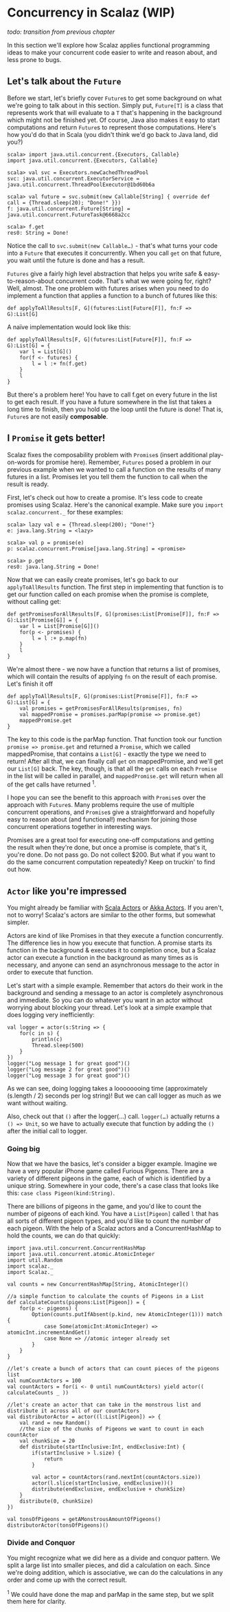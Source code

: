 # Concurrency in Scalaz (WIP)

*todo: transition from previous chapter*

In this section we'll explore how Scalaz applies functional programming ideas to make your concurrent code easier to write and reason about, and less prone to bugs.

## Let's talk about the `Future`

Before we start, let's briefly cover `Future`s to get some background on what we're going to talk about in this section. Simply put, `Future[T]` is a class that represents work that will evaluate to a `T` that's happening in the background which might not be finished yet. Of course, Java also makes it easy to start computations and return `Future`s to represent those computations. Here's how you'd do that in Scala (you didn't think we'd go back to Java land, did you?)

	scala> import java.util.concurrent.{Executors, Callable}
	import java.util.concurrent.{Executors, Callable}

	scala> val svc = Executors.newCachedThreadPool
	svc: java.util.concurrent.ExecutorService = java.util.concurrent.ThreadPoolExecutor@1bd60b6a

	scala> val future = svc.submit(new Callable[String] { override def call = {Thread.sleep(20); "Done!" }})
	f: java.util.concurrent.Future[String] = java.util.concurrent.FutureTask@6668a2cc
	
	scala> f.get
	res0: String = Done!

Notice the call to `svc.submit(new Callable…)` - that's what turns your code into a `Future` that executes it concurrently. When you call `get` on that future, you wait until the future is done and has a result.

`Futures` give a fairly high level abstraction that helps you write safe & easy-to-reason-about concurrent code. That's what we were going for, right? Well, almost. The one problem with futures arises when you need to do implement a function that applies a function to a bunch of futures like this:

	def applyToAllResults[F, G](futures:List[Future[F]], fn:F => G):List[G]

A naïve implementation would look like this:

	def applyToAllResults[F, G](futures:List[Future[F]], fn:F => G):List[G] = {
		var l = List[G]()
		for(f <- futures) {
			l = l :+ fn(f.get)
		}
		l
	}

But there's a problem here! You have to call f.get on every future in the list to get each result. If you have a future somewhere in the list that takes a long time to finish, then you hold up the loop until the future is done! That is, `Future`s are not easily **composable**.

## I `Promise` it gets better!

Scalaz fixes the composability problem with `Promise`s (insert additional play-on-words for promise here). Remember, `Futures` posed a problem in our previous example when we wanted to call a function on the results of many futures in a list. Promises let you tell them the function to call when the result is ready.

First, let's check out how to create a promise. It's less code to create promises using Scalaz. Here's the canonical example. Make sure you `import scalaz.concurrent._` for these examples:

	scala> lazy val e = {Thread.sleep(200); "Done!"}
	e: java.lang.String = <lazy>

	scala> val p = promise(e)
	p: scalaz.concurrent.Promise[java.lang.String] = <promise>

	scala> p.get
	res0: java.lang.String = Done!

Now that we can easily create promises, let's go back to our `applyToAllResults` function. The first step in implementing that function is to get our function called on each promise when the promise is complete, without calling get:

	def getPromisesForAllResults[F, G](promises:List[Promise[F]], fn:F => G):List[Promise[G]] = {
		var l = List[Promise[G]]()
		for(p <- promises) {
			l = l :+ p.map(fn)
		}
		l
	}

We're almost there - we now have a function that returns a list of promises, which will contain the results of applying `fn` on the result of each promise. Let's finish it off

	def applyToAllResults[F, G](promises:List[Promise[F]], fn:F => G):List[G] = {
		val promises = getPromisesForAllResults(promises, fn)
		val mappedPromise = promises.parMap(promise => promise.get)
		mappedPromise.get
	}

The key to this code is the parMap function. That function took our function `promise => promise.get` and returned a `Promise`, which we called mappedPromise, that contains a `List[G]` - exactly the type we need to return! After all that, we can finally call `get` on mappedPromise, and we'll get our `List[G]` back. The key, though, is that all the `get` calls on each `Promise` in the list will be called in parallel, and `mappedPromise.get` will return when all of the get calls have returned <sup>1</sup>.

I hope you can see the benefit to this approach with `Promise`s over the approach with `Future`s. Many problems require the use of multiple concurrent operations, and `Promise`s give a straightforward and hopefully easy to reason about (and functional!) mechanism for joining those concurrent operations together in interesting ways.

Promises are a great tool for executing one-off computations and getting the result when they're done, but once a promise is complete, that's it, you're done. Do not pass go. Do not collect $200. But what if you want to do the same concurrent computation repeatedly? Keep on truckin' to find out how.

## `Actor` like you're impressed

You might already be familiar with [Scala Actors](http://www.scala-lang.org/api/current/scala/actors/Actor.html) or [Akka Actors](http://akka.io/docs/akka/1.2/scala/actors.html). If you aren't, not to worry! Scalaz's actors are similar to the other forms, but somewhat simpler.

Actors are kind of like Promises in that they execute a function concurrently. The difference lies in how you execute that function. A promise starts its function in the background & executes it to completion once, but a Scalaz actor can execute a function in the background as many times as is necessary, and anyone can send an asynchronous message to the actor in order to execute that function.

Let's start with a simple example. Remember that actors do their work in the background and sending a message to an actor is completely asynchronous and immediate. So you can do whatever you want in an actor without worrying about blocking your thread. Let's look at a simple example that does logging very inefficiently:

	val logger = actor(s:String => {
		for(c in s) {
			println(c)
			Thread.sleep(500)
		}
	})
	logger("Log message 1 for great good")()
	logger("Log message 2 for great good")()
	logger("Log message 3 for great good")()

As we can see, doing logging takes a loooooooing time (approximately (s.length / 2) seconds per log string)! But we can call logger as much as we want without waiting.

Also, check out that `()` after the logger(…) call. `logger(…)` actually returns a `() => Unit`, so we have to actually execute that function by adding the `()` after the initial call to logger.

### Going big

Now that we have the basics, let's consider a bigger example. Imagine we have a very popular iPhone game called Furious Pigeons. There are a variety of different pigeons in the game, each of which is identified by a unique string. Somewhere in your code, there's a case class that looks like this: `case class Pigeon(kind:String)`.

There are billions of pigeons in the game, and you'd like to count the number of pigeons of each kind. You have a `List[Pigeon]` called `l` that has all sorts of different pigeon types, and you'd like to count the number of each pigeon. With the help of a Scalaz actors and a ConcurrentHashMap to hold the counts, we can do that quickly:
	
	import java.util.concurrent.ConcurrentHashMap
	import java.util.concurrent.atomic.AtomicInteger
	import util.Random
	import scalaz._
	import Scalaz._
	
	val counts = new ConcurrentHashMap[String, AtomicInteger]()
	
	//a simple function to calculate the counts of Pigeons in a List
	def calculateCounts(pigeons:List[Pigeon]) = {
		for(p <- pigeons) {
			Option(counts.putIfAbsent(p.kind, new AtomicInteger(1))) match {
				case Some(atomicInt:AtomicInteger) => atomicInt.incrementAndGet()
				case None => //atomic integer already set
			}
		}
	}

	//let's create a bunch of actors that can count pieces of the pigeons list
	val numCountActors = 100
	val countActors = for(i <- 0 until numCountActors) yield actor(( calculateCounts _ ))

	//let's create an actor that can take in the monstrous list and distribute it across all of our countActors
	val distributorActor = actor((l:List[Pigeon]) => {
		val rand = new Random()
		//the size of the chunks of Pigeons we want to count in each countActor
		val chunkSize = 20
		def distribute(startInclusive:Int, endExclusive:Int) {
			if(startInclusive > l.size) {
				return
			}

			val actor = countActors(rand.nextInt(countActors.size))
			actor(l.slice(startInclusive, endExclusive))()
			distribute(endExclusive, endExclusive + chunkSize)
		}
		distribute(0, chunkSize)
	})

	val tonsOfPigeons = getAMonstrousAmountOfPigeons()
	distributorActor(tonsOfPigeons)()

### Divide and Conquor

You might recognize what we did here as a divide and conquor pattern. We split a large list into smaller pieces, and did a calculation on each. Since we're doing addition, which is associative, we can do the calculations in any order and come up with the correct result.

<sup>1</sup> We could have done the map and parMap in the same step, but we split them here for clarity.